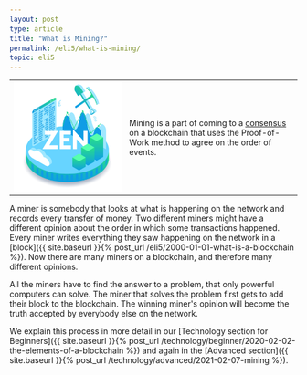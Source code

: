 ```yaml
---
layout: post
type: article
title: "What is Mining?"
permalink: /eli5/what-is-mining/
topic: eli5
---
```


<table class="table lead">
    <tr>
        <td class="icon"><img src="/assets/post_files/eli5/what-is-mining/Mining.jpg" alt="Mining"></td>
        <td>
            Mining is a part of coming to a <a href="{{ site.baseurl }}{% post_url /eli5/2000-01-07-what-is-consensus %}">consensus</a> on a blockchain that uses the Proof-of-Work method to agree on the order of events.
        </td>
    </tr>
</table> 

A miner is somebody that looks at what is happening on the network and records every transfer of money. Two different miners might have a different opinion about the order in which some transactions happened. Every miner writes everything they saw happening on the network in a [block]({{ site.baseurl }}{% post_url /eli5/2000-01-01-what-is-a-blockchain %}). Now there are many miners on a blockchain, and therefore many different opinions.

All the miners have to find the answer to a problem, that only powerful computers can solve. The miner that solves the problem first gets to add their block to the blockchain. The winning miner's opinion will become the truth accepted by everybody else on the network.

We explain this process in more detail in our [Technology section for Beginners]({{ site.baseurl }}{% post_url /technology/beginner/2020-02-02-the-elements-of-a-blockchain %}) and again in the [Advanced section]({{ site.baseurl }}{% post_url /technology/advanced/2021-02-07-mining %}).
